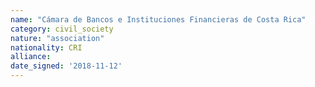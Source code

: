 ```yaml
---
name: "Cámara de Bancos e Instituciones Financieras de Costa Rica"
category: civil_society
nature: "association"
nationality: CRI
alliance: 
date_signed: '2018-11-12'
---
```

    
